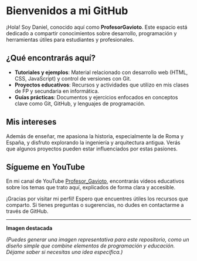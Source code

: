 # Bienvenidos a mi GitHub

¡Hola! Soy Daniel, conocido aquí como **ProfesorGavioto**. Este espacio está dedicado a compartir conocimientos sobre desarrollo, programación y herramientas útiles para estudiantes y profesionales.

## ¿Qué encontrarás aquí?

- **Tutoriales y ejemplos**: Material relacionado con desarrollo web (HTML, CSS, JavaScript) y control de versiones con Git.
- **Proyectos educativos**: Recursos y actividades que utilizo en mis clases de FP y secundaria en informática.
- **Guías prácticas**: Documentos y ejercicios enfocados en conceptos clave como Git, GitHub, y lenguajes de programación.

## Mis intereses

Además de enseñar, me apasiona la historia, especialmente la de Roma y España, y disfruto explorando la ingeniería y arquitectura antigua. Verás que algunos proyectos pueden estar influenciados por estas pasiones.

## Sígueme en YouTube

En mi canal de YouTube [Profesor_Gavioto](https://www.youtube.com/@Profesor_Gavioto), encontrarás vídeos educativos sobre los temas que trato aquí, explicados de forma clara y accesible.

¡Gracias por visitar mi perfil! Espero que encuentres útiles los recursos que comparto. Si tienes preguntas o sugerencias, no dudes en contactarme a través de GitHub.

---

**Imagen destacada**

*(Puedes generar una imagen representativa para este repositorio, como un diseño simple que combine elementos de programación y educación. Déjame saber si necesitas una idea específica.)*
